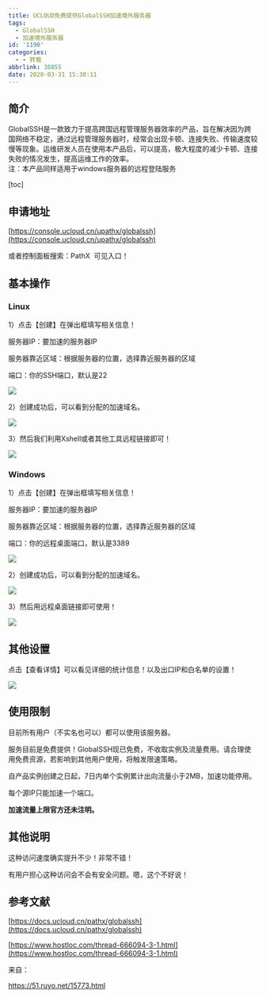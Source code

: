 ```yaml
---
title: UCLOUD免费提供GlobalSSH加速境外服务器
tags:
  - GlobalSSH
  - 加速境外服务器
id: '1190'
categories:
  - - 转载
abbrlink: 38855
date: 2020-03-31 15:38:11
---
```


## 简介

GlobalSSH是一款致力于提高跨国远程管理服务器效率的产品，旨在解决因为跨国网络不稳定，通过远程管理服务器时，经常会出现卡顿、连接失败、传输速度较慢等现象。运维研发人员在使用本产品后，可以提高，极大程度的减少卡顿、连接失败的情况发生，提高运维工作的效率。  
注：本产品同样适用于windows服务器的远程登陆服务

\[toc\]

## 申请地址

[https://console.ucloud.cn/upathx/globalssh](https://console.ucloud.cn/upathx/globalssh)

或者控制面板搜索：PathX  可见入口！

## 基本操作

### Linux

1）点击【创建】在弹出框填写相关信息！

服务器IP：要加速的服务器IP

服务器靠近区域：根据服务器的位置，选择靠近服务器的区域

端口：你的SSH端口，默认是22

![](https://cdn.gitiu.com/wp-content/uploads/2020/03/1585640293-50993bb3ea8f5888ffaf23156290ed4f.png)

2）创建成功后，可以看到分配的加速域名。

![](https://cdn.gitiu.com/wp-content/uploads/2020/03/1585640293-7875a91f9d87cc34cd057625ea05d0ea.png)

3）然后我们利用Xshell或者其他工具远程链接即可！

![](https://cdn.gitiu.com/wp-content/uploads/2020/03/1585640293-fe27057d18943434621ec6d466aa6b0b.png)

### Windows

1）点击【创建】在弹出框填写相关信息！

服务器IP：要加速的服务器IP

服务器靠近区域：根据服务器的位置，选择靠近服务器的区域

端口：你的远程桌面端口，默认是3389

![](https://cdn.gitiu.com/wp-content/uploads/2020/03/1585640293-22c1b0b7b4f57ab1a500d2e2028672b6.png)

2）创建成功后，可以看到分配的加速域名。

![](https://cdn.gitiu.com/wp-content/uploads/2020/03/1585640293-cd5785982eaecdd336b6b56c6392e69b.png)

3）然后用远程桌面链接即可使用！

![](https://cdn.gitiu.com/wp-content/uploads/2020/03/1585640293-22c1b0b7b4f57ab1a500d2e2028672b6.png)

## 其他设置

点击【查看详情】可以看见详细的统计信息！以及出口IP和白名单的设置！

![](https://cdn.gitiu.com/wp-content/uploads/2020/03/1585640293-f1d386dc0183126132889f1340037d60.png)

## 使用限制

目前所有用户（不实名也可以）都可以使用该服务器。

服务目前是免费提供！GlobalSSH现已免费，不收取实例及流量费用。请合理使用免费资源，若影响到其他用户使用，将触发限速策略。

自产品实例创建之日起，7日内单个实例累计出向流量小于2MB，加速功能停用。

每个源IP只能加速一个端口。

**加速流量上限官方还未注明。**

## 其他说明

这种访问速度确实提升不少！非常不错！

有用户担心这种访问会不会有安全问题。嗯，这个不好说！

## 参考文献

[https://docs.ucloud.cn/pathx/globalssh](https://docs.ucloud.cn/pathx/globalssh)

[https://www.hostloc.com/thread-666094-3-1.html](https://www.hostloc.com/thread-666094-3-1.html)

来自：

https://51.ruyo.net/15773.html
